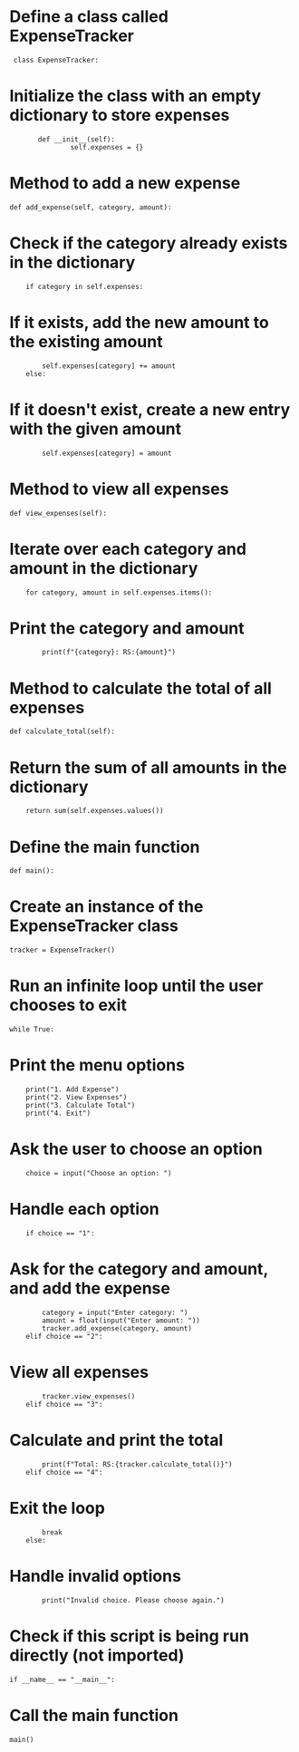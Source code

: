 # Define a class called ExpenseTracker
     class ExpenseTracker:
  # Initialize the class with an empty dictionary to store expenses
           def __init__(self):
                   self.expenses = {}

   # Method to add a new expense
    def add_expense(self, category, amount):
   # Check if the category already exists in the dictionary
        if category in self.expenses:
   # If it exists, add the new amount to the existing amount
            self.expenses[category] += amount
        else:
   # If it doesn't exist, create a new entry with the given amount
            self.expenses[category] = amount

  # Method to view all expenses
    def view_expenses(self):
   # Iterate over each category and amount in the dictionary
        for category, amount in self.expenses.items():
   # Print the category and amount
            print(f"{category}: RS:{amount}")

  # Method to calculate the total of all expenses
    def calculate_total(self):
   # Return the sum of all amounts in the dictionary
        return sum(self.expenses.values())

# Define the main function
    def main():
  # Create an instance of the ExpenseTracker class
    tracker = ExpenseTracker()
    
  # Run an infinite loop until the user chooses to exit
    while True:
  # Print the menu options
        print("1. Add Expense")
        print("2. View Expenses")
        print("3. Calculate Total")
        print("4. Exit")
        
  # Ask the user to choose an option
        choice = input("Choose an option: ")
        
   # Handle each option
        if choice == "1":
  # Ask for the category and amount, and add the expense
            category = input("Enter category: ")
            amount = float(input("Enter amount: "))
            tracker.add_expense(category, amount)
        elif choice == "2":
  # View all expenses
            tracker.view_expenses()
        elif choice == "3":
  # Calculate and print the total
            print(f"Total: RS:{tracker.calculate_total()}")
        elif choice == "4":
  # Exit the loop
            break
        else:
  # Handle invalid options
            print("Invalid choice. Please choose again.")

# Check if this script is being run directly (not imported)
    if __name__ == "__main__":
   # Call the main function
    main()



